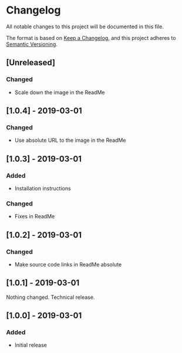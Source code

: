 # Changelog

All notable changes to this project will be documented in this file.

The format is based on [Keep a Changelog](https://keepachangelog.com/en/1.0.0/),
and this project adheres to [Semantic Versioning](https://semver.org/spec/v2.0.0.html).


## [Unreleased]
### Changed
- Scale down the image in the ReadMe

## [1.0.4] - 2019-03-01
### Changed
- Use absolute URL to the image in the ReadMe

## [1.0.3] - 2019-03-01
### Added
- Installation instructions

### Changed
- Fixes in ReadMe

## [1.0.2] - 2019-03-01
### Changed
- Make source code links in ReadMe absolute

## [1.0.1] - 2019-03-01
Nothing changed. Technical release.

## [1.0.0] - 2019-03-01
### Added
- Initial release
